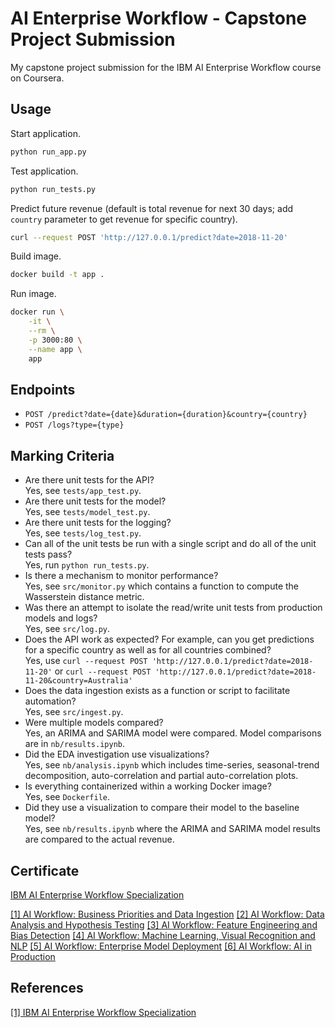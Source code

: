# AI Enterprise Workflow - Capstone Project Submission

My capstone project submission for the IBM AI Enterprise Workflow course on Coursera.

## Usage

Start application.
```bash
python run_app.py
```
Test application.
```bash
python run_tests.py
```
Predict future revenue (default is total revenue for next 30 days; add `country` parameter to get revenue for specific country).
```bash
curl --request POST 'http://127.0.0.1/predict?date=2018-11-20'
```
Build image.
```bash
docker build -t app .
```
Run image.
```bash
docker run \
    -it \
    --rm \
    -p 3000:80 \
    --name app \
    app
```

## Endpoints

- `POST /predict?date={date}&duration={duration}&country={country}`
- `POST /logs?type={type}`

## Marking Criteria

- Are there unit tests for the API?\
Yes, see `tests/app_test.py`.
- Are there unit tests for the model?\
Yes, see `tests/model_test.py`.
- Are there unit tests for the logging?\
Yes, see `tests/log_test.py`.
- Can all of the unit tests be run with a single script and do all of the unit tests pass?\
Yes, run `python run_tests.py`.
- Is there a mechanism to monitor performance?\
Yes, see `src/monitor.py` which contains a function to compute the Wasserstein distance metric.
- Was there an attempt to isolate the read/write unit tests from production models and logs?\
Yes, see `src/log.py`.
- Does the API work as expected? For example, can you get predictions for a specific country as well as for all countries combined?\
Yes, use `curl --request POST 'http://127.0.0.1/predict?date=2018-11-20'` or `curl --request POST 'http://127.0.0.1/predict?date=2018-11-20&country=Australia'`
- Does the data ingestion exists as a function or script to facilitate automation?\
Yes, see `src/ingest.py`.
- Were multiple models compared?\
Yes, an ARIMA and SARIMA model were compared. Model comparisons are in `nb/results.ipynb`.
- Did the EDA investigation use visualizations?\
Yes, see `nb/analysis.ipynb` which includes time-series, seasonal-trend decomposition, auto-correlation and partial auto-correlation plots.
- Is everything containerized within a working Docker image?\
Yes, see `Dockerfile`.
- Did they use a visualization to compare their model to the baseline model?\
Yes, see `nb/results.ipynb` where the ARIMA and SARIMA model results are compared to the actual revenue.

## Certificate
[IBM AI Enterprise Workflow Specialization](https://www.coursera.org/account/accomplishments/specialization/certificate/FEMQA3MYLH4B)

[[1] AI Workflow: Business Priorities and Data Ingestion](https://www.coursera.org/account/accomplishments/certificate/2X2RFPD9DQVU)
[[2] AI Workflow: Data Analysis and Hypothesis Testing](https://www.coursera.org/account/accomplishments/certificate/MLG59HKYWDZU)
[[3] AI Workflow: Feature Engineering and Bias Detection](https://www.coursera.org/account/accomplishments/certificate/TTB9B9CQ4VP8)
[[4] AI Workflow: Machine Learning, Visual Recognition and NLP](https://www.coursera.org/account/accomplishments/certificate/N5XX4T5TQGUM)
[[5] AI Workflow: Enterprise Model Deployment](https://www.coursera.org/account/accomplishments/certificate/3R37ZMTRHAEH)
[[6] AI Workflow: AI in Production](https://www.coursera.org/account/accomplishments/certificate/HPHJ9H2RAW43)

## References
[[1] IBM AI Enterprise Workflow Specialization](https://www.coursera.org/specializations/ibm-ai-workflow)
